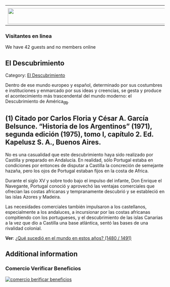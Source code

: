 <table><tbody><tr><td><center></center></td></tr><tr><td><center><a href="https://www.corrientes.gov.ar/" target="_blank"><img src="http://descubrircorrientes.com.ar/2012/index.php/480-historia-desde-el-origen-hasta-1814/tierra-argentina-1492-1588/la-aventura-del-rio-de-la-plata/americo-vespucio-descubridor-del-rio-de-la-plata/la-monarquia-bicefala-de-los-reyes-catolicos/el-momento-historico/banner-corrientes.jpg" width="580" height="50" alt=""></a></center></td></tr></tbody></table>

### Visitantes en linea

We have 42 guests and no members online

## El Descubrimiento

Category: [El Descubrimiento](http://descubrircorrientes.com.ar/2012/index.php/480-historia-desde-el-origen-hasta-1814/tierra-argentina-1492-1588/la-aventura-del-rio-de-la-plata/americo-vespucio-descubridor-del-rio-de-la-plata/la-monarquia-bicefala-de-los-reyes-catolicos/el-momento-historico/el-descubrimiento)

Dentro de ese mundo europeo y español, determinado por sus costumbres e instituciones y enmarcado por sus ideas y creencias, se gesta y produce el acontecimiento más trascendental del mundo moderno: el Descubrimiento de América<sub><strong>(1)</strong></sub>.

## **(1)** Citado por Carlos Floria y César A. García Belsunce. “Historia de los Argentinos” (1971), segunda edición (1975), tomo I, capítulo 2. Ed. Kapelusz S. A., Buenos Aires.

No es una casualidad que este descubrimiento haya sido realizado por Castilla y preparado en Andalucía. En realidad, sólo Portugal estaba en condiciones por entonces de disputar a Castilla la concreción de semejante hazaña, pero los ojos de Portugal estaban fijos en la costa de Africa.

Durante el siglo XV y sobre todo bajo el impulso del infante, Don Enrique el Navegante, Portugal conoció y aprovechó las ventajas comerciales que ofrecían las costas africanas y tempranamente descubrió y se estableció en las islas Azores y Madeira.

Las necesidades comerciales también impulsaron a los castellanos, especialmente a los andaluces, a incursionar por las costas africanas compitiendo con los portugueses, y el descubrimiento de las islas Canarias a la vez que dio a Castilla una base atlántica, sentó las bases de una rivalidad colonial.

**Ver**: [¿Qué sucedió en el mundo en estos años? (1480 / 1491)](http://descubrircorrientes.com.ar/2012/index.php/480-historia-desde-el-origen-hasta-1814/tierra-argentina-1492-1588/la-aventura-del-rio-de-la-plata/americo-vespucio-descubridor-del-rio-de-la-plata/la-monarquia-bicefala-de-los-reyes-catolicos/el-momento-historico/index.php?option=com_content&view=category&id=2477&Itemid=510)  

## Additional information

### Comercio Verificar Beneficios

[![comercio berificar beneficios](http://descubrircorrientes.com.ar/2012/index.php/480-historia-desde-el-origen-hasta-1814/tierra-argentina-1492-1588/la-aventura-del-rio-de-la-plata/americo-vespucio-descubridor-del-rio-de-la-plata/la-monarquia-bicefala-de-los-reyes-catolicos/el-momento-historico/images/botones_beneficios/comercio_berificar_beneficios.png)](http://descubrircomercio.zapto.org/)